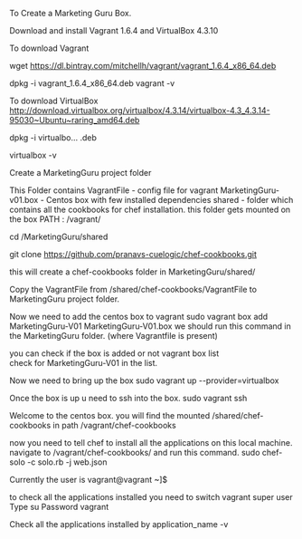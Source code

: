 
To Create a Marketing Guru Box.

Download and install Vagrant 1.6.4 and VirtualBox 4.3.10

To download Vagrant

wget https://dl.bintray.com/mitchellh/vagrant/vagrant_1.6.4_x86_64.deb

dpkg -i vagrant_1.6.4_x86_64.deb
vagrant -v 

To download VirtualBox
http://download.virtualbox.org/virtualbox/4.3.14/virtualbox-4.3_4.3.14-95030~Ubuntu~raring_amd64.deb

dpkg -i virtualbo… .deb

virtualbox -v



Create a MarketingGuru project folder

This Folder contains 
VagrantFile - config file for vagrant
MarketingGuru-v01.box - Centos box with few installed dependencies 
shared - folder which contains all the cookbooks for chef installation. 
	this folder gets mounted on the box PATH : /vagrant/

cd /MarketingGuru/shared
 
git clone https://github.com/pranavs-cuelogic/chef-cookbooks.git

this will create a chef-cookbooks folder in MarketingGuru/shared/

Copy the VagrantFile from /shared/chef-cookbooks/VagrantFile to MarketingGuru project folder.




Now we need to add the centos box to vagrant 
	sudo vagrant box add MarketingGuru-V01 MarketingGuru-V01.box
	we should run this command in the MarketingGuru folder. (where Vagrantfile is present)

you can check if the box is added or not 
	vagrant box list   
	check for MarketingGuru-V01 in the list.

Now we need to bring up the box
sudo vagrant up --provider=virtualbox

Once the box is up u need to ssh into the box.
	sudo vagrant ssh

Welcome to the centos box.
you will find the mounted /shared/chef-cookbooks in path /vagrant/chef-cookbooks

now you need to tell chef to install all the applications on this local machine.
	navigate to  /vagrant/chef-cookbooks/
    	and run this command. 
	sudo chef-solo -c solo.rb -j web.json

Currently the user is vagrant@vagrant ~]$ 

to check all the applications installed you need to switch vagrant super user
	Type su
	Password vagrant

Check all the applications installed by application_name -v

